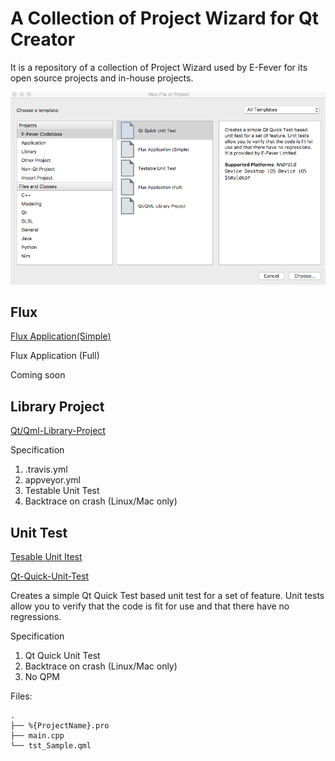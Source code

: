 A Collection of Project Wizard for Qt Creator
=============================================

It is a repository of a collection of Project Wizard used by E-Fever for its open source projects and in-house projects. 

![Image](docs/screenshot1.png)

Flux
----

[Flux Application(Simple)](Flux-Application-Simple)

Flux Application (Full)

Coming soon


Library Project
-----

[Qt/Qml-Library-Project](Qt-Qml-Library-Project)

Specification

 1. .travis.yml
 1. appveyor.yml
 1. Testable Unit Test 
 1. Backtrace on crash (Linux/Mac only)


Unit Test
----

[Tesable Unit Itest](Testable-Unit-Test)


[Qt-Quick-Unit-Test](Qt-Quick-Unit-Test)

Creates a simple Qt Quick Test based unit test for a set of feature. Unit tests allow you to verify that the code is fit for use and that there have no regressions.

Specification

 1. Qt Quick Unit Test
 2. Backtrace on crash (Linux/Mac only)
 3. No QPM

Files:

```
.
├── %{ProjectName}.pro
├── main.cpp
└── tst_Sample.qml
```
